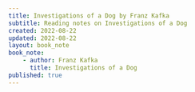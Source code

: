 ```yaml
---
title: Investigations of a Dog by Franz Kafka
subtitle: Reading notes on Investigations of a Dog
created: 2022-08-22
updated: 2022-08-22
layout: book_note
book_note:
    - author: Franz Kafka
      title: Investigations of a Dog
published: true
---
```

